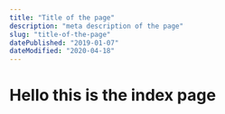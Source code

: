```yaml
---
title: "Title of the page"
description: "meta description of the page"
slug: "title-of-the-page"
datePublished: "2019-01-07"
dateModified: "2020-04-18"
---
```


# Hello this is the index page
